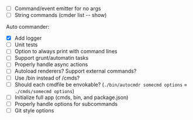 - [ ] Command/event emitter for no args
- [ ] String commands (cmder list -- show)

Auto commander:

- [x] Add logger
- [ ] Unit tests
- [ ] Option to always print with command lines
- [ ] Support grunt/automatin tasks
- [ ] Properly handle async actions
- [ ] Autoload renderers? Support external commands?
- [ ] Use /bin instead of /cmds?
- [ ] Should each cmdfile be envokable?  (`./bin/autocmdr somecmd options` = `./cmds/somecmd options`)
- [ ] Initialize full app (cmds, bin, and package.json)
- [ ] Properly handle options for subcommands
- [ ] Git style options